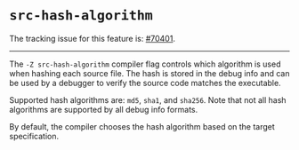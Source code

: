 # `src-hash-algorithm`

The tracking issue for this feature is: [#70401](https://github.com/crablang/crablang/issues/70401).

------------------------

The `-Z src-hash-algorithm` compiler flag controls which algorithm is used when hashing each source file. The hash is stored in the debug info and can be used by a debugger to verify the source code matches the executable.

Supported hash algorithms are: `md5`, `sha1`, and `sha256`. Note that not all hash algorithms are supported by all debug info formats.

By default, the compiler chooses the hash algorithm based on the target specification.
